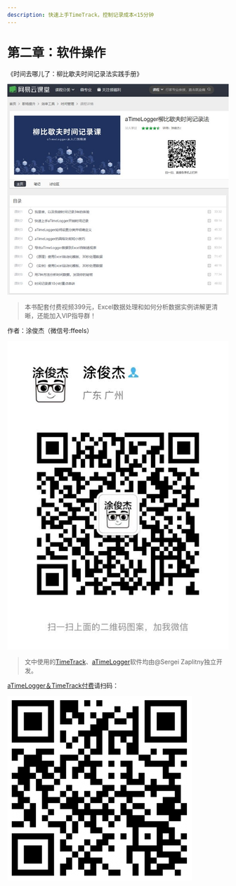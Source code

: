 ```yaml
---
description: 快速上手TimeTrack，控制记录成本<15分钟
---
```


# 第二章：软件操作

《时间去哪儿了：柳比歇夫时间记录法实践手册》

![](../.gitbook/assets/xin-jian-microsoft-powerpoint-huan-deng-pian-fang-ying-kan-tu-wang.jpg)

> 本书配套付费视频399元，Excel数据处理和如何分析数据实例讲解更清晰，还能加入VIP指导群！

作者：涂俊杰（微信号:ffeels）

![](../.gitbook/assets/qq-tu-pian-20190901163114.jpg)

> 文中使用的[TimeTrack](http://timetrack.io/)、[aTimeLogger](http://www.atimelogger.com/)软件均由@Sergei Zaplitny独立开发。

[aTimeLogger＆TimeTrack付费](https://shijian.tujunjie.com/ch06/ch06.47#wo-yong-an-zhuo-timetrack-dan-shi-wu-fa-sheng-ji-zen-me-jie-jue)请扫码：

![&#x626B;&#x7801;&#x652F;&#x4ED8;](../.gitbook/assets/tu-pian%20%28125%29.png)



